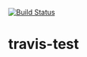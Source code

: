 [![Build Status](https://travis-ci.org/bloodstalker/travis-test.svg?branch=master)](https://travis-ci.org/bloodstalker/travis-test)
# travis-test
